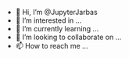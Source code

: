 - 👋 Hi, I’m @JupyterJarbas
- 👀 I’m interested in ...
- 🌱 I’m currently learning ...
- 💞️ I’m looking to collaborate on ...
- 📫 How to reach me ...

<!---
JupyterJarbas/JupyterJarbas is a ✨ special ✨ repository because its `README.md` (this file) appears on your GitHub profile.
You can click the Preview link to take a look at your changes.
--->
